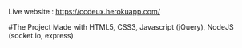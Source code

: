 Live website : https://ccdeux.herokuapp.com/

#The Project
Made with HTML5, CSS3, Javascript (jQuery), NodeJS (socket.io, express)
